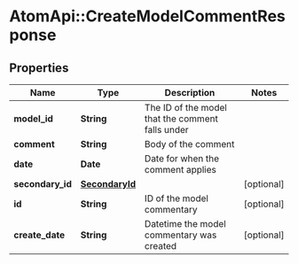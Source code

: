 # AtomApi::CreateModelCommentResponse

## Properties
Name | Type | Description | Notes
------------ | ------------- | ------------- | -------------
**model_id** | **String** | The ID of the model that the comment falls under | 
**comment** | **String** | Body of the comment | 
**date** | **Date** | Date for when the comment applies | 
**secondary_id** | [**SecondaryId**](SecondaryId.md) |  | [optional] 
**id** | **String** | ID of the model commentary | [optional] 
**create_date** | **String** | Datetime the model commentary was created | [optional] 


